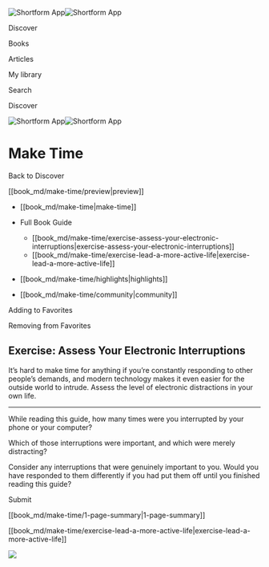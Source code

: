 ![Shortform App](/img/logo.36a2399e.svg)![Shortform App](/img/logo-dark.70c1b072.svg)

Discover

Books

Articles

My library

Search

Discover

![Shortform App](/img/logo.36a2399e.svg)![Shortform App](/img/logo-dark.70c1b072.svg)

# Make Time

Back to Discover

[[book_md/make-time/preview|preview]]

  * [[book_md/make-time|make-time]]
  * Full Book Guide

    * [[book_md/make-time/exercise-assess-your-electronic-interruptions|exercise-assess-your-electronic-interruptions]]
    * [[book_md/make-time/exercise-lead-a-more-active-life|exercise-lead-a-more-active-life]]
  * [[book_md/make-time/highlights|highlights]]
  * [[book_md/make-time/community|community]]



Adding to Favorites 

Removing from Favorites 

## Exercise: Assess Your Electronic Interruptions

It’s hard to make time for anything if you’re constantly responding to other people’s demands, and modern technology makes it even easier for the outside world to intrude. Assess the level of electronic distractions in your own life.

* * *

While reading this guide, how many times were you interrupted by your phone or your computer?

Which of those interruptions were important, and which were merely distracting?

Consider any interruptions that were genuinely important to you. Would you have responded to them differently if you had put them off until you finished reading this guide?

Submit 

[[book_md/make-time/1-page-summary|1-page-summary]]

[[book_md/make-time/exercise-lead-a-more-active-life|exercise-lead-a-more-active-life]]

![](https://bat.bing.com/action/0?ti=56018282&Ver=2&mid=4f63f2e5-e332-4f61-a360-62ef5534d237&sid=f30c5e70639211ee87d33f0876d93783&vid=f30c9700639211eeb3a75d830392c94f&vids=0&msclkid=N&pi=0&lg=en-US&sw=800&sh=600&sc=24&nwd=1&tl=Shortform%20%7C%20Make%20Time&p=https%3A%2F%2Fwww.shortform.com%2Fapp%2Fbook%2Fmake-time%2Fexercise-assess-your-electronic-interruptions&r=&lt=487&evt=pageLoad&sv=1&rn=98586)
